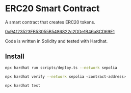 # ERC20 Smart Contract

A smart contract that creates ERC20 tokens.

[0x94123523FB53055B5486822c2DDe1B46a8CD69E1](https://sepolia.etherscan.io/address/0x94123523FB53055B5486822c2DDe1B46a8CD69E1)

Code is written in Solidity and tested with Hardhat.

## Install

```bash
npx hardhat run scripts/deploy.ts --network sepolia
```

```bash
npx hardhat verify --network sepolia <contract-address>
```

```bash
npx hardhat test
```
